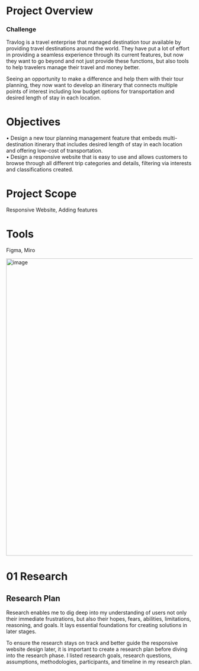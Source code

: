 # Project Overview
### Challenge

Travlog is a travel enterprise that managed 
destination tour available by providing
travel destinations around the world. They have
put a lot of effort in providing a seamless experience
through its current features, but now they want to
go beyond and not just provide these functions, but also
tools to help travelers manage their travel and money better.

Seeing an opportunity to make a difference and help
them with their tour planning, they now want to develop
an itinerary that connects multiple points of interest including
low budget options for transportation and desired length of stay in each location.

# Objectives
• Design a new tour planning management feature that embeds
	multi-destination itinerary that includes desired length of stay in each location and offering low-cost of transportation. <br>
• Design a responsive website that is easy to use and allows customers to browse through all different trip categories
and details, filtering via interests and classifications created.

# Project Scope
Responsive Website, Adding features 

# Tools
Figma, Miro

<img width="803" alt="image" src="https://github.com/i252-hub/Travel-Planner-Site/assets/74281449/4e3ac69c-8ae7-4cc8-b62d-779a3ef823f6">

# 01 Research
## Research Plan
Research enables me to dig deep into my understanding of users
not only their immediate frustrations, but also their hopes, fears, abilities, limitations, reasoning, and goals. It lays essential foundations for creating solutions
in later stages. <br>
 
To ensure the research stays on track and better guide the responsive website
design later, it is important to create a research plan before diving into the
research phase. I listed research goals, research questions, assumptions,
methodologies, participants, and timeline in my research plan.







